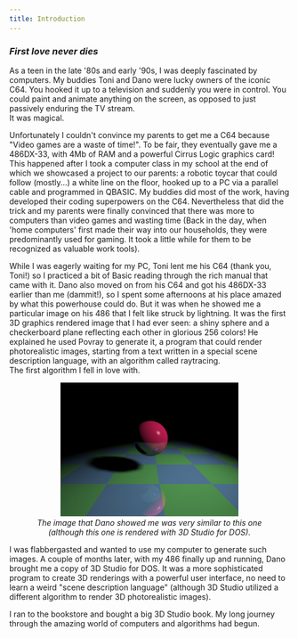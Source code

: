 ```yaml
---
title: Introduction
---
```


### *First love never dies*
As a teen in the late '80s and early '90s, I was deeply fascinated by computers. My buddies Toni and Dano were lucky owners of the iconic C64. You hooked it up to a television and suddenly you were in control. You could paint and animate anything on the screen, as opposed to just passively enduring the TV stream.  
It was magical.

Unfortunately I couldn't convince my parents to get me a C64 because "Video games are a waste of time!". To be fair, they eventually gave me a 486DX-33, with 4Mb of RAM and a powerful Cirrus Logic graphics card! This happened after I took a computer class in my school at the end of which we showcased a project to our parents: a robotic toycar that could follow (mostly...) a white line on the floor, hooked up to a PC via a parallel cable and programmed in QBASIC. My buddies did most of the work, having developed their coding superpowers on the C64. Nevertheless that did the trick and my parents were finally convinced that there was more to computers than video games and wasting time (Back in the day, when 'home computers' first made their way into our households, they were predominantly used for gaming. It took a little while for them to be recognized as valuable work tools).

While I was eagerly waiting for my PC, Toni lent me his C64 (thank you, Toni!) so I practiced a bit of Basic reading through the rich manual that came with it. Dano also moved on from his C64 and got his 486DX-33 earlier than me (dammit!), so I spent some afternoons at his place amazed by what this powerhouse could do. But it was when he showed me a particular image on his 486 that I felt like struck by lightning. It was the first 3D graphics rendered image that I had ever seen: a shiny sphere and a checkerboard plane reflecting each other in glorious 256 colors! He explained he used Povray to generate it, a program that could render photorealistic images, starting from a text written in a special scene description language, with an algorithm called raytracing.  
The first algorithm I fell in love with.

<p align="center" style="font-style:italic;">
  <img src="./images/ball.jpg" alt="3D rendered image of a red shiny, reflective ball, floating over a green/blue checkboard plane.">
  <br>
  The image that Dano showed me was very similar to this one<br>
  (although this one is rendered with 3D Studio for DOS).
</p>

I was flabbergasted and wanted to use my computer to generate such images. A couple of months later, with my 486 finally up and running, Dano brought me a copy of 3D Studio for DOS. It was a more sophisticated program to create 3D renderings with a powerful user interface, no need to learn a weird "scene description language" (although 3D Studio utilized a different algorithm to render 3D photorealistic images).

I ran to the bookstore and bought a big 3D Studio book. My long journey through the amazing world of computers and algorithms had begun.